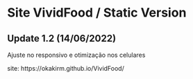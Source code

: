 <h1> Site VividFood / Static Version </h1>
<h2> Update 1.2 (14/06/2022) </h2>

<p> Ajuste no responsivo e otimização nos celulares  </p>
<p> site: https://okakirm.github.io/VividFood/ </p>
